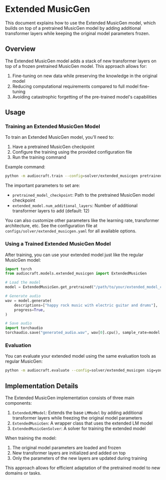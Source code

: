 # Extended MusicGen

This document explains how to use the Extended MusicGen model, which builds on top of a pretrained MusicGen model by adding additional transformer layers while keeping the original model parameters frozen.

## Overview

The Extended MusicGen model adds a stack of new transformer layers on top of a frozen pretrained MusicGen model. This approach allows for:

1. Fine-tuning on new data while preserving the knowledge in the original model
2. Reducing computational requirements compared to full model fine-tuning
3. Avoiding catastrophic forgetting of the pre-trained model's capabilities

## Usage

### Training an Extended MusicGen Model

To train an Extended MusicGen model, you'll need to:

1. Have a pretrained MusicGen checkpoint
2. Configure the training using the provided configuration file
3. Run the training command

Example command:

```bash
python -m audiocraft.train --config=solver/extended_musicgen pretrained_model_checkpoint=/path/to/musicgen_checkpoint.pt dora.dir=/path/for/experiment/logs
```

The important parameters to set are:

- `pretrained_model_checkpoint`: Path to the pretrained MusicGen model checkpoint
- `extended_model.num_additional_layers`: Number of additional transformer layers to add (default: 12)

You can also customize other parameters like the learning rate, transformer architecture, etc. See the configuration file at `configs/solver/extended_musicgen.yaml` for all available options.

### Using a Trained Extended MusicGen Model

After training, you can use your extended model just like the regular MusicGen model:

```python
import torch
from audiocraft.models.extended_musicgen import ExtendedMusicGen

# Load the model
model = ExtendedMusicGen.get_pretrained("/path/to/your/extended_model_checkpoint.pt")

# Generate audio
wav = model.generate(
    descriptions=["happy rock music with electric guitar and drums"],
    progress=True,
)

# Save audio
import torchaudio
torchaudio.save("generated_audio.wav", wav[0].cpu(), sample_rate=model.sample_rate)
```

### Evaluation

You can evaluate your extended model using the same evaluation tools as regular MusicGen:

```bash
python -m audiocraft.evaluate --config=solver/extended_musicgen sig=your_extended_model_signature
```

## Implementation Details

The Extended MusicGen implementation consists of three main components:

1. `ExtendedLMModel`: Extends the base `LMModel` by adding additional transformer layers while freezing the original model parameters
2. `ExtendedMusicGen`: A wrapper class that uses the extended LM model
3. `ExtendedMusicGenSolver`: A solver for training the extended model

When training the model:
1. The original model parameters are loaded and frozen
2. New transformer layers are initialized and added on top
3. Only the parameters of the new layers are updated during training

This approach allows for efficient adaptation of the pretrained model to new domains or tasks. 